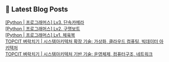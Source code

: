 

## 💌 Latest Blog Posts

<a href=https://yesolz.tistory.com/entry/Python-%ED%94%84%EB%A1%9C%EA%B7%B8%EB%9E%98%EB%A8%B8%EC%8A%A4-Lv3-%EB%8B%A8%EC%86%8D%EC%B9%B4%EB%A9%94%EB%9D%BC>[Python | 프로그래머스] Lv3. 단속카메라</a></br><a href=https://yesolz.tistory.com/entry/Python-%ED%94%84%EB%A1%9C%EA%B7%B8%EB%9E%98%EB%A8%B8%EC%8A%A4-Lv2-%EA%B5%AC%EB%AA%85%EB%B3%B4%ED%8A%B8>[Python | 프로그래머스] Lv2. 구명보트</a></br><a href=https://yesolz.tistory.com/entry/Python-%ED%94%84%EB%A1%9C%EA%B7%B8%EB%9E%98%EB%A8%B8%EC%8A%A4-Lv1-%EC%B2%B4%EC%9C%A1%EB%B3%B5>[Python | 프로그래머스] Lv1. 체육복</a></br><a href=https://yesolz.tistory.com/entry/TOPCIT-%EB%B2%BC%EB%9D%BD%EC%B9%98%EA%B8%B0-%EC%8B%9C%EC%8A%A4%ED%85%9C%EC%95%84%ED%82%A4%ED%85%8D%EC%B2%98-%ED%99%95%EC%9E%A5-%EA%B8%B0%EC%88%A0-%EA%B0%80%EC%83%81%ED%99%94-%ED%81%B4%EB%9D%BC%EC%9A%B0%EB%93%9C-%EC%BB%B4%ED%93%A8%ED%8C%85-%EB%B9%85%EB%8D%B0%EC%9D%B4%ED%84%B0-%EC%95%84%ED%82%A4%ED%85%8D%EC%B2%98>TOPCIT 벼락치기 | 시스템아키텍처 확장 기술: 가상화, 클라우드 컴퓨팅, 빅데이터 아키텍처</a></br><a href=https://yesolz.tistory.com/entry/TOPCIT-%EB%B2%BC%EB%9D%BD%EC%B9%98%EA%B8%B0-%EC%8B%9C%EC%8A%A4%ED%85%9C%EC%95%84%ED%82%A4%ED%85%8D%EC%B2%98-%EA%B8%B0%EB%B0%98-%EA%B8%B0%EC%88%A0-%EC%9A%B4%EC%98%81%EC%B2%B4%EC%A0%9C-%EC%BB%B4%ED%93%A8%ED%84%B0%EA%B5%AC%EC%A1%B0-%EB%84%A4%ED%8A%B8%EC%9B%8C%ED%81%AC>TOPCIT 벼락치기 | 시스템아키텍처 기반 기술: 운영체제, 컴퓨터구조, 네트워크</a></br>